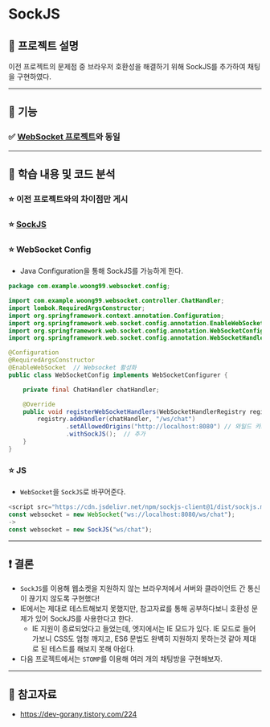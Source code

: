 # SockJS

## :pencil: 프로젝트 설명

이전 프로젝트의 문제점 중 브라우저 호환성을 해결하기 위해 SockJS를 추가하여 채팅을 구현하였다.

---

## :gift: 기능

### :white_check_mark: [WebSocket 프로젝트](https://github.com/woong99/chat/tree/master/websocket)와 동일

---

## :green_book: 학습 내용 및 코드 분석

### :star: 이전 프로젝트와의 차이점만 게시

### :star: [SockJS](https://github.com/woong99/Note/blob/master/Spring%2BSpringBoot/SockJS.md)

### :star: WebSocket Config

- Java Configuration을 통해 SockJS를 가능하게 한다.

```java
package com.example.woong99.websocket.config;

import com.example.woong99.websocket.controller.ChatHandler;
import lombok.RequiredArgsConstructor;
import org.springframework.context.annotation.Configuration;
import org.springframework.web.socket.config.annotation.EnableWebSocket;
import org.springframework.web.socket.config.annotation.WebSocketConfigurer;
import org.springframework.web.socket.config.annotation.WebSocketHandlerRegistry;

@Configuration
@RequiredArgsConstructor
@EnableWebSocket  // Websocket 활성화
public class WebSocketConfig implements WebSocketConfigurer {

    private final ChatHandler chatHandler;

    @Override
    public void registerWebSocketHandlers(WebSocketHandlerRegistry registry) {
        registry.addHandler(chatHandler, "/ws/chat")
                .setAllowedOrigins("http://localhost:8080") // 와일드 카드는 보안성에 안좋으므로, 직접 지정해준다. TODO : CORS에 대해서는 추후 공부해서 정리하기
                .withSockJS();  // 추가
    }
}
```

### :star: JS

- `WebSocket`을 `SockJS`로 바꾸어준다.

```javascript
<script src="https://cdn.jsdelivr.net/npm/sockjs-client@1/dist/sockjs.min.js"></script> //sockJS 라이브러리 추가
const websocket = new WebSocket("ws://localhost:8080/ws/chat");
->
const websocket = new SockJS("ws/chat");
```

---

## :exclamation: 결론

- `SockJS`를 이용해 웹소켓을 지원하지 않는 브라우저에서 서버와 클라이언트 간 통신이 끊기지 않도록 구현했다!
- IE에서는 제대로 테스트해보지 못했지만, 참고자료를 통해 공부하다보니 호환성 문제가 있어 SockJS를 사용한다고 한다.
    - IE 지원이 종료되었다고 들었는데, 엣지에서는 IE 모드가 있다. IE 모드로 들어가보니 CSS도 엄청 깨지고, ES6 문법도 완벽히 지원하지 못하는것 같아 제대로 된 테스트를 해보지 못해 아쉽다.
- 다음 프로젝트에서는 `STOMP`를 이용해 여러 개의 채팅방을 구현해보자.

---

## :bell: 참고자료

- https://dev-gorany.tistory.com/224
